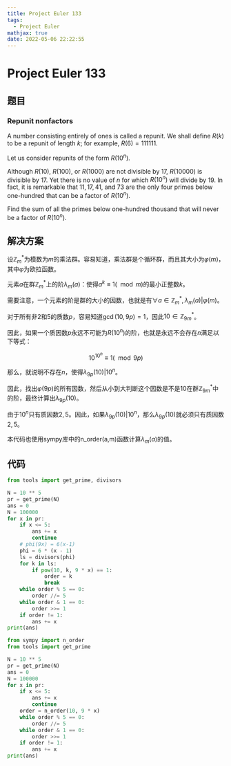 ```yaml
---
title: Project Euler 133
tags:
  - Project Euler
mathjax: true
date: 2022-05-06 22:22:55
---
```


<escape><!-- more --></escape>
    
# Project Euler 133
## 题目
### Repunit nonfactors
A number consisting entirely of ones is called a repunit. We shall define $R(k)$ to be a repunit of length $k$; for example, $R(6) = 111111$.

Let us consider repunits of the form $R(10^n)$.

Although $R(10)$, $R(100)$, or $R(1000)$ are not divisible by $17$, $R(10000)$ is divisible by $17$. Yet there is no value of $n$ for which $R(10^n)$ will divide by $19$. In fact, it is remarkable that $11, 17, 41$, and $73$ are the only four primes below one-hundred that can  be a factor of $R(10^n)$.

Find the sum of all the primes below one-hundred thousand that will never be a factor of $R(10^n)$.


## 解决方案
设$\mathbb{Z}_{m}^*$为模数为$m$的乘法群。容易知道，乘法群是个循环群，而且其大小为$\varphi(m)$，其中$\varphi$为欧拉函数。

元素$a$在群$\mathbb{Z}_{m}^*$上的阶$\lambda_m(a)$：使得$a^k \equiv 1(\mod m)$的最小正整数$k$。

需要注意，一个元素的阶是群的大小的因数，也就是有$\forall a \in \mathbb{Z}_m^*,\lambda_m(a)|\varphi(m)$。

对于所有非$2$和$5$的质数$p$，容易知道$\gcd(10,9p)=1$，因此$10\in \mathbb{Z}_{9m}^*$。

因此，如果一个质因数$p$永远不可能为$R(10^n)$的阶，也就是永远不会存在$n$满足以下等式：

$$10^{10^n}\equiv 1(\mod 9p)$$

那么，就说明不存在$n$，使得$\lambda_{9p}(10)|10^n$。

因此，找出$\varphi(9p)$的所有因数，然后从小到大判断这个因数是不是$10$在群$\mathbb{Z}_{9m}^*$中的阶，最终计算出$\lambda_{9p}(10)$。

由于$10^n$只有质因数$2,5$。因此，如果$\lambda_{9p}(10)|10^n$，那么$\lambda_{9p}(10)$就必须只有质因数$2,5$。

本代码也使用sympy库中的n_order(a,m)函数计算$\lambda_m(a)$的值。

## 代码


```py
from tools import get_prime, divisors

N = 10 ** 5
pr = get_prime(N)
ans = 0
N = 100000
for x in pr:
    if x <= 5:
        ans += x
        continue
    # phi(9x) = 6(x-1)
    phi = 6 * (x - 1)
    ls = divisors(phi)
    for k in ls:
        if pow(10, k, 9 * x) == 1:
            order = k
            break
    while order % 5 == 0:
        order //= 5
    while order & 1 == 0:
        order >>= 1
    if order != 1:
        ans += x
print(ans)

```

```py
from sympy import n_order
from tools import get_prime

N = 10 ** 5
pr = get_prime(N)
ans = 0
N = 100000
for x in pr:
    if x <= 5:
        ans += x
        continue
    order = n_order(10, 9 * x)
    while order % 5 == 0:
        order //= 5
    while order & 1 == 0:
        order >>= 1
    if order != 1:
        ans += x
print(ans)

```